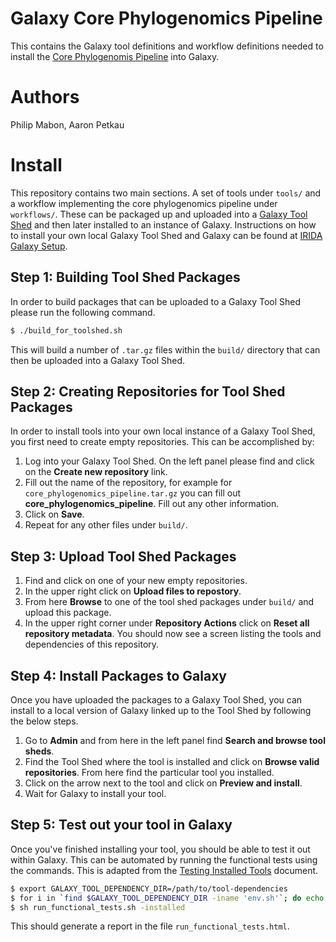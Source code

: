 Galaxy Core Phylogenomics Pipeline
==================================

This contains the Galaxy tool definitions and workflow definitions needed to install the [Core Phylogenomis Pipeline][] into Galaxy.

Authors
=======

Philip Mabon, Aaron Petkau

Install
=======

This repository contains two main sections.  A set of tools under `tools/` and a workflow implementing the core phylogenomics pipeline under `workflows/`.  These can be packaged up and uploaded into a [Galaxy Tool Shed][] and then later installed to an instance of Galaxy.  Instructions on how to install your own local Galaxy Tool Shed and Galaxy can be found at [IRIDA Galaxy Setup][].

Step 1: Building Tool Shed Packages
-----------------------------------

In order to build packages that can be uploaded to a Galaxy Tool Shed please run the following command.

```bash
$ ./build_for_toolshed.sh
```

This will build a number of `.tar.gz` files within the `build/` directory that can then be uploaded into a Galaxy Tool Shed.


Step 2: Creating Repositories for Tool Shed Packages
----------------------------------------------------

In order to install tools into your own local instance of a Galaxy Tool Shed, you first need to create empty repositories.  This can be accomplished by:

1. Log into your Galaxy Tool Shed.  On the left panel please find and click on the **Create new repository** link.
2. Fill out the name of the repository, for example for `core_phylogenomics_pipeline.tar.gz` you can fill out **core_phylogenomics_pipeline**.  Fill out any other information.
3. Click on **Save**.
4. Repeat for any other files under `build/`.

Step 3: Upload Tool Shed Packages
---------------------------------

1. Find and click on one of your new empty repositories.
2. In the upper right click on **Upload files to repostory**.
3. From here **Browse** to one of the tool shed packages under `build/` and upload this package.
4. In the upper right corner under **Repository Actions** click on **Reset all repository metadata**.  You should now see a screen listing the tools and dependencies of this repository.

Step 4: Install Packages to Galaxy
----------------------------------

Once you have uploaded the packages to a Galaxy Tool Shed, you can install to a local version of Galaxy linked up to the Tool Shed by following the below steps.

1. Go to **Admin** and from here in the left panel find **Search and browse tool sheds**.
2. Find the Tool Shed where the tool is installed and click on **Browse valid repositories**.  From here find the particular tool you installed.
3. Click on the arrow next to the tool and click on **Preview and install**.
4. Wait for Galaxy to install your tool.

Step 5: Test out your tool in Galaxy
------------------------------------

Once you've finished installing your tool, you should be able to test it out within Galaxy.  This can be automated by running the functional tests using the commands.  This is adapted from the [Testing Installed Tools][] document.

```bash
$ export GALAXY_TOOL_DEPENDENCY_DIR=/path/to/tool-dependencies
$ for i in `find $GALAXY_TOOL_DEPENDENCY_DIR -iname 'env.sh'`; do echo $i; source $i; done # must source all environments for tool dependencies
$ sh run_functional_tests.sh -installed
```

This should generate a report in the file `run_functional_tests.html`.

[Core Phylogenomis Pipeline]: https://github.com/apetkau/core-phylogenomics
[Galaxy Tool Shed]: https://wiki.galaxyproject.org/ToolShed
[Testing Installed Tools]: https://wiki.galaxyproject.org/TestingInstalledTools
[IRIDA Galaxy Setup]: https://irida.corefacility.ca/gitlab/irida/irida-install-documentation/tree/master/galaxy
[Automated Tool Tests]: https://wiki.galaxyproject.org/AutomatedToolTests
[Hosting a Local Tool Shed]: https://wiki.galaxyproject.org/HostingALocalToolShed
[Install and Test Certification]: https://wiki.galaxyproject.org/InstallAndTestCertification
